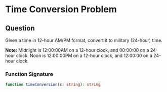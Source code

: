 # Time Conversion Problem

## Question

Given a time in 12-hour AM/PM format, convert it to military (24-hour) time.

**Note:** Midnight is 12:00:00AM on a 12-hour clock, and 00:00:00 on a 24-hour clock. Noon is 12:00:00PM on a 12-hour clock, and 12:00:00 on a 24-hour clock.

### Function Signature

```typescript
function timeConversion(s: string): string